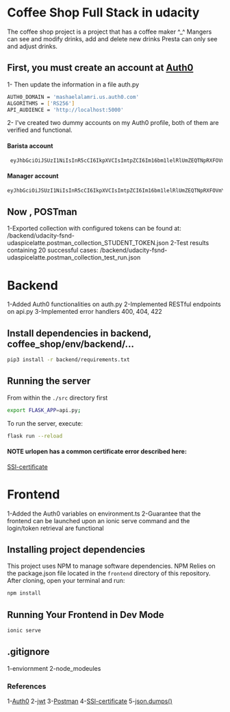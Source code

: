 # Coffee Shop Full Stack in udacity

The coffee shop project is a project that has a coffee maker ^_^
Mangers can see and modify drinks, add and delete new drinks
Presta can only see and adjust drinks.

## First, you must create an account at [Auth0](https://manage.auth0.com/)
1- Then update the information in a file auth.py

``` bash
AUTH0_DOMAIN = 'mashaelalamri.us.auth0.com'
ALGORITHMS = ['RS256']
API_AUDIENCE = 'http://localhost:5000'
```
2- I've created two dummy accounts on my Auth0 profile, both of them are verified and functional.

#### Barista account
``` bash
 eyJhbGciOiJSUzI1NiIsInR5cCI6IkpXVCIsImtpZCI6Im16bm1lelRlUmZEQTNpRXFOVmYxZCJ9.eyJpc3MiOiJodHRwczovL21hc2hhZWxhbGFtcmkudXMuYXV0aDAuY29tLyIsInN1YiI6Imdvb2dsZS1vYXV0aDJ8MTEyNTUwOTcyODU5OTg0ODY0NjU4IiwiYXVkIjpbImh0dHA6Ly9sb2NhbGhvc3Q6NTAwMCIsImh0dHBzOi8vbWFzaGFlbGFsYW1yaS51cy5hdXRoMC5jb20vdXNlcmluZm8iXSwiaWF0IjoxNTkzNzEyMDkzLCJleHAiOjE1OTM3MTkyOTMsImF6cCI6Ik9wZ1JHaTl1cFZCQzV5TFZRZ1p2a2hFWGlVM0RzdEQ5Iiwic2NvcGUiOiJvcGVuaWQgcHJvZmlsZSBlbWFpbCIsInBlcm1pc3Npb25zIjpbImdldDpkcmlua3MtZGV0YWlsIl19.nh5E3WGXjqKCF8OtxmE0J9B9p4S8pUrY3wx565wQndU4j1uR1ao2N18p5XqTQCEScEoVY0UID-IaS7EvNowljXg_52mk-MNuix6Yy_5gRiZNwGCSXV0KaHojwtsCtpNpi_iBxgL1xCdLe3N0KDoO_3ffBa6v1usH5VCE5oD2g040rWHkN_ZJ3Hkc97XpMEc5vLMebXvh6aUTk7XHVFJlHJg5TgVKC5FgttGeu8SbzrlWm3fzaKo8fgzHzNVwUSCD612KJi44YprfoIm_d1pRVBUW-tjFd9GATbnsKFcYZ_i6GMzRo5CIcBt3Ul_pST40i2S4BBJzP6SmQ8WPAOtoDQ
```

#### Manager account
``` bash
eyJhbGciOiJSUzI1NiIsInR5cCI6IkpXVCIsImtpZCI6Im16bm1lelRlUmZEQTNpRXFOVmYxZCJ9.eyJpc3MiOiJodHRwczovL21hc2hhZWxhbGFtcmkudXMuYXV0aDAuY29tLyIsInN1YiI6Imdvb2dsZS1vYXV0aDJ8MTA3NTk4MTU1NzMyNTMzMzIzOTkwIiwiYXVkIjpbImh0dHA6Ly9sb2NhbGhvc3Q6NTAwMCIsImh0dHBzOi8vbWFzaGFlbGFsYW1yaS51cy5hdXRoMC5jb20vdXNlcmluZm8iXSwiaWF0IjoxNTkzNzEyNTY0LCJleHAiOjE1OTM3MTk3NjQsImF6cCI6Ik9wZ1JHaTl1cFZCQzV5TFZRZ1p2a2hFWGlVM0RzdEQ5Iiwic2NvcGUiOiJvcGVuaWQgcHJvZmlsZSBlbWFpbCIsInBlcm1pc3Npb25zIjpbImRlbGV0ZTpkcmlua3MiLCJnZXQ6ZHJpbmtzLWRldGFpbCIsInBhdGNoOmRyaW5rcyIsInBvc3Q6ZHJpbmtzIl19.aa9KTmqBb8FZb-BV9y8bRQzkJrKET8VSRt_ncOipYtacg69JHiSDEKlv3gVi8-L1N5BxWGyKwA_vWzJY2cjBgaodJ82gNHJB9S_FbNwyGikTD6sTwVqzo2zoNk6TbnBAFcjgNsvw_T2A1hmhRksQrLsa9gl5p_vjv9_8XK0BTEogIXN9rx1T8NIUUcj3ILrMuDORWDRa4FM82kDMiW_N2uPe0-DXK4TNuWI2tABHi7yFGmtFyKvNpLdZQ1eSK0IjQieeuNx0yBiFzVvAFuGgWlLazpYIxg2zIvybgDwLhbhtBy6zkjUVU5EEoTxiB2jVyHcHjtLTccVbCrqey7ZJfg
```

## Now , POSTman
1-Exported collection with configured tokens can be found at: /backend/udacity-fsnd-udaspicelatte.postman_collection_STUDENT_TOKEN.json
2-Test results containing 20 successful cases: /backend/udacity-fsnd-udaspicelatte.postman_collection_test_run.json


# Backend
1-Added Auth0 functionalities on auth.py
2-Implemented RESTful endpoints on api.py
3-Implemented error handlers 400, 404, 422

## Install dependencies in backend, coffee_shop/env/backend/...

```bash
pip3 install -r backend/requirements.txt
```

## Running the server
From within the `./src` directory first

```bash
export FLASK_APP=api.py;
```

To run the server, execute:

```bash
flask run --reload
```

#### NOTE urlopen has a common certificate error described here:
[SSl-certificate](https://stackoverflow.com/questions/50236117/scraping-ssl-certificate-verify-failed-error-for-http-en-wikipedia-org)

# Frontend
1-Added the Auth0 variables on environment.ts
2-Guarantee that the frontend can be launched upon an ionic serve command and the login/token retrieval are functional

## Installing project dependencies
This project uses NPM to manage software dependencies. NPM Relies on the package.json file located in the `frontend` directory of this repository. After cloning, open your terminal and run:

```bash
npm install
```

## Running Your Frontend in Dev Mode
```bash
ionic serve
```
## .gitignore
1-enviornment
2-node_modeules

### References
1-[Auth0](https://manage.auth0.com/)
2-[jwt](https://jwt.io/)
3-[Postman](https://www.postman.com/)
4-[SSl-certificate](https://stackoverflow.com/questions/50236117/scraping-ssl-certificate-verify-failed-error-for-http-en-wikipedia-org)
5-[json.dumps()](https://www.educative.io/edpresso/what-is-the-difference-between-jsonloads-and-jsondumps?aid=5082902844932096&utm_source=google&utm_medium=cpc&utm_campaign=edpresso-dynamic&gclid=CjwKCAjwi_b3BRAGEiwAemPNU8tPcUHkCM2Tn6-hFSWlftodRjp-brXVNuCZ3GUpYyCC-P5ONutnohoCPsEQAvD_BwE)
